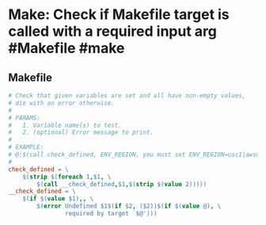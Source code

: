 # Make: Check if Makefile target is called with a required input arg #Makefile #make

## Makefile

```makefile
# Check that given variables are set and all have non-empty values,
# die with an error otherwise.
#
# PARAMS:
#   1. Variable name(s) to test.
#   2. (optional) Error message to print.
#
# EXAMPLE:
# @:$(call check_defined, ENV_REGION, you must set ENV_REGION=usc1|awsuse2)
#
check_defined = \
    $(strip $(foreach 1,$1, \
        $(call __check_defined,$1,$(strip $(value 2)))))
__check_defined = \
    $(if $(value $1),, \
        $(error Undefined $1$(if $2, ($2))$(if $(value @), \
                required by target `$@')))

```


